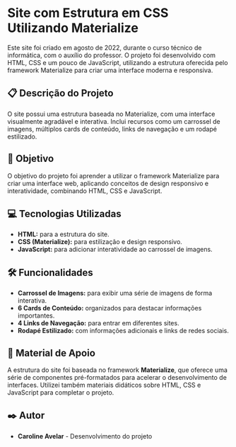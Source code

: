 # Site com Estrutura em CSS Utilizando Materialize

Este site foi criado em agosto de 2022, durante o curso técnico de informática, com o auxílio do professor. O projeto foi desenvolvido com HTML, CSS e um pouco de JavaScript, utilizando a estrutura oferecida pelo framework Materialize para criar uma interface moderna e responsiva.

## 📋 Descrição do Projeto

O site possui uma estrutura baseada no Materialize, com uma interface visualmente agradável e interativa. Inclui recursos como um carrossel de imagens, múltiplos cards de conteúdo, links de navegação e um rodapé estilizado.

## 🚀 Objetivo

O objetivo do projeto foi aprender a utilizar o framework Materialize para criar uma interface web, aplicando conceitos de design responsivo e interatividade, combinando HTML, CSS e JavaScript.

## 💻 Tecnologias Utilizadas

- **HTML:** para a estrutura do site.
- **CSS (Materialize):** para estilização e design responsivo.
- **JavaScript:** para adicionar interatividade ao carrossel de imagens.

## 🛠️ Funcionalidades

- **Carrossel de Imagens:** para exibir uma série de imagens de forma interativa.
- **6 Cards de Conteúdo:** organizados para destacar informações importantes.
- **4 Links de Navegação:** para entrar em diferentes sites.
- **Rodapé Estilizado:** com informações adicionais e links de redes sociais.


## 📖 Material de Apoio

A estrutura do site foi baseada no framework **Materialize**, que oferece uma série de componentes pré-formatados para acelerar o desenvolvimento de interfaces. Utilizei também materiais didáticos sobre HTML, CSS e JavaScript para completar o projeto.

## ✒️ Autor

- **Caroline Avelar** - Desenvolvimento do projeto
